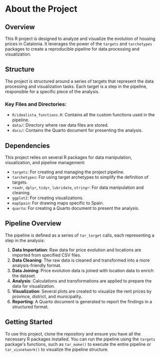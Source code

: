 # About the Project

## Overview

This R project is designed to analyze and visualize the evolution of housing prices in Catalonia. It leverages the power of the `targets` and `tarchetypes` packages to create a reproducible pipeline for data processing and visualization.

## Structure
The project is structured around a series of targets that represent the data processing and visualization tasks. Each target is a step in the pipeline, responsible for a specific piece of the analysis.

### Key Files and Directories:
- `R/idealista_functions.R`: Contains all the custom functions used in the pipeline.
- `data/`: Directory where raw data files are stored.
- `docs/`: Contains the Quarto document for presenting the analysis.

## Dependencies
This project relies on several R packages for data manipulation, visualization, and pipeline management:

- `targets`: For creating and managing the project pipeline.
- `tarchetypes`: For using target archetypes to simplify the definition of targets.
- `readr`, `dplyr`, `tidyr`, `lubridate`, `stringr`: For data manipulation and cleaning.
- `ggplot2`: For creating visualizations.
- `mapSpain`: For drawing maps specific to Spain.
- `quarto`: For creating a Quarto document to present the analysis.

## Pipeline Overview
The pipeline is defined as a series of `tar_target` calls, each representing a step in the analysis:

1. **Data Importation**: Raw data for price evolution and locations are imported from specified CSV files.
2. **Data Cleaning**: The raw data is cleaned and transformed into a more analysis-friendly format.
3. **Data Joining**: Price evolution data is joined with location data to enrich the dataset.
4. **Analysis**: Calculations and transformations are applied to prepare the data for visualization.
5. **Visualization**: Several plots are created to visualize the rent prices by province, district, and municipality.
6. **Reporting**: A Quarto document is generated to report the findings in a structured format.

## Getting Started
To use this project, clone the repository and ensure you have all the necessary R packages installed. You can run the pipeline using the `targets` package's functions, such as `tar_make()` to execute the entire pipeline or `tar_visnetwork()` to visualize the pipeline structure.
